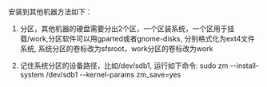 安装到其他机器方法如下：

1. 分区，其他机器的硬盘需要分出2个区，一个区装系统，一个区用于挂载/work,分区软件可以用gparted或者gnome-disks, 分别格式化为ext4文件系统, 系统分区的卷标改为sfsroot，work分区的卷标改为work

2. 记住系统分区的设备路径，比如/dev/sdb1, 运行如下命令:
    sudo zm --install-system /dev/sdb1 --kernel-params zm_save=yes
 

